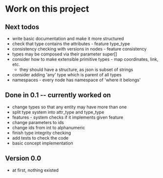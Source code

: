 # Work on this project

## Next todos

* write basic documentation and make it more structured
* check that type contains the attributes - feature type_type
* consistency checking with versions in nodes - feature consistency
* types may be composed via their parameter super[]
* consider how to make extensible primitive types - map coordinates, link, etc.
    * they should have a structure, as json is subset of strings
* consider adding 'any' type which is parent of all types
* namespaces - every node has namespace of 'where it belongs'

## Done in 0.1 -- currently worked on

* change types so that any entity may have more than one
* split type system into attr_type and type_type
* features - system checks if it implements given feature
* change parameters to ids
* change ids from int to alphanumeric
* finish type integrity checking
* add tests to check the code
* basic concept implementation

## Version 0.0

* at first, nothing existed
